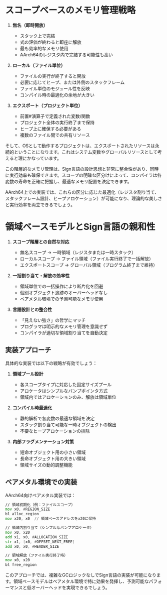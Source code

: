 # スコープベースのメモリ管理戦略

1. **無名（即時開放）**
   - スタック上で完結
   - 式の評価が終わると即座に解放
   - 最も効率的なメモリ使用
   - AArch64のレジスタ内で完結する可能性も高い

2. **ローカル（ファイル単位）**
   - ファイルの実行が終了すると開放
   - 必要に応じてヒープ、または外側のスタックフレーム
   - ファイル単位のモジュール性を反映
   - コンパイル時の最適化の余地が大きい

3. **エクスポート（プロジェクト単位）**
   - 前置#演算子で定義された変数/関数
   - プロジェクト全体の実行終了まで保持
   - ヒープ上に確保する必要がある
   - 複数のファイル間での共有リソース

そして、OSとして動作するプロジェクトは、エクスポートされたリソースは永続的ということになります。これはシステム変数やグローバルリソースとして考えると理にかなっています。

この階層的なメモリ管理は、Sign言語の設計思想と非常に整合性があり、同時に実行効率も確保できます。スコープの明確な区分けによって、コンパイラは各変数の寿命を正確に把握し、最適なメモリ配置を決定できます。

AArch64上での実装では、これらの区分に応じた最適化（レジスタ割り当て、スタックフレーム設計、ヒープアロケーション）が可能になり、理論的な美しさと実行効率を両立できるでしょう。


# 領域ベースモデルとSign言語の親和性

1. **スコープ階層との自然な対応**
   - 無名スコープ → 一時領域（レジスタまたは一時スタック）
   - ローカルスコープ → ファイル領域（ファイル実行終了で一括解放）
   - エクスポートスコープ → グローバル領域（プログラム終了まで維持）

2. **一括割り当て・解放の効率性**
   - 領域単位での一括操作により断片化を回避
   - 個別オブジェクト追跡のオーバーヘッドなし
   - ベアメタル環境での予測可能なメモリ使用

3. **言語設計との整合性**
   - 「見えない強さ」の哲学にマッチ
   - プログラマは明示的なメモリ管理を意識せず
   - コンパイラが適切な領域割り当てを自動決定

## 実装アプローチ

具体的な実装では以下の戦略が有効でしょう：

1. **領域プール設計**
   - 各スコープタイプに対応した固定サイズプール
   - アロケータはシンプルなバンプポインタ方式
   - 領域内ではアロケーションのみ、解放は領域単位

2. **コンパイル時最適化**
   - 静的解析で各変数の最適な領域を決定
   - スタック割り当て可能な一時オブジェクトの検出
   - 不要なヒープアロケーションの排除

3. **内部フラグメンテーション対策**
   - 短命オブジェクト用の小さい領域
   - 長命オブジェクト用の大きい領域
   - 領域サイズの動的調整機能

## ベアメタル環境での実装

AArch64向けベアメタル実装では：

```asm
// 領域初期化（例：ファイルスコープ）
mov x0, #REGION_SIZE
bl alloc_region
mov x20, x0  // 領域ベースアドレスをx20に保持

// 領域内割り当て（シンプルなバンプアロケータ）
mov x0, x20
add x1, x0, #ALLOCATION_SIZE
str x1, [x0, #OFFSET_NEXT_FREE]
add x0, x0, #HEADER_SIZE

// 領域解放（ファイル実行終了時）
mov x0, x20
bl free_region
```

このアプローチでは、複雑なGCロジックなしでSign言語の実装が可能になります。領域ベースモデルはベアメタル環境で特に効果を発揮し、予測可能なパフォーマンスと低オーバーヘッドを実現できるでしょう。